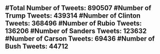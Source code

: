 #Total Number of Tweets: 890507 
#Number of Trump Tweets: 439314
#Number of Clinton Tweets: 368496
#Number of Rubio Tweets: 136206
#Number of Sanders Tweets: 123632
#Number of Carson Tweets: 69436
#Number of Bush Tweets: 44712
---
